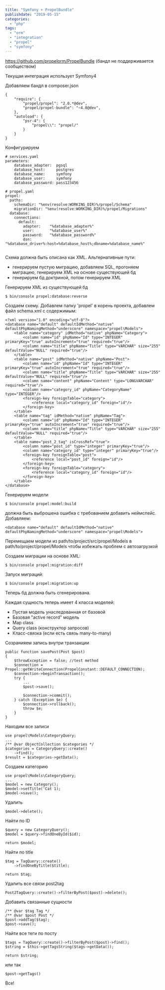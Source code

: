 ```yaml
---
title: "Symfony + PropelBundle"
publishdate: "2019-05-15"
categories:
  - "php"
tags:
  - "orm"
  - "integration"
  - "propel"
  - "symfony"
---
```


https://github.com/propelorm/PropelBundle (бандл не поддерживается сообществом)

Текущая интеграция использует Symfony4

Добавляем бандл в composer.json
```
{
    "require": {
        "propel/propel": "2.0.*@dev",
        "propel/propel-bundle": "~4.0@dev",
    },
    "autoload": {
        "psr-4": {
            "propel\\": "propel/"
        }
    }
}
```

Конфигурируем
```
# services.yaml
parameters:
    database_adapter:  pgsql
    database_host:     postgres
    database_name:     symfony
    database_user:     symfony
    database_password: pass123456
    
# propel.yaml
propel:
  paths:
    schemaDir: "%env(resolve:WORKING_DIR)%/propel/Schema"
    migrationDir: "%env(resolve:WORKING_DIR)%/propel/Migrations"
  database:
    connections:
      default:
        adapter:    "%database_adapter%"
        user:       "%database_user%"
        password:   "%database_password%"
        dsn:        "%database_driver%:host=%database_host%;dbname=%database_name%"
        
```

Схема должна быть описана как XML. Альтернативные пути:
- генерируем пустую миграцию, добавляем SQL, прогоняем миграцию, генерируем XML на основе существующей бд
- генерируем бд доктриной, потом генерируем XML

Генерируем XML из существующей бд
```
$ bin/console propel:database:reverse
```

Создаем схему. Добавлем папку 'propel' в корень проекта, добавлем файл schema.xml с содержимым:
```
<?xml version="1.0" encoding="utf-8"?>
<database name="default" defaultIdMethod="native" defaultPhpNamingMethod="underscore" namespace="propel\Models">
    <table name="category" idMethod="native" phpName="Category">
        <column name="id" phpName="Id" type="INTEGER" primaryKey="true" autoIncrement="true" required="true"/>
        <column name="title" phpName="Title" type="VARCHAR" size="255" defaultValue="NULL" required="true"/>
    </table>
    <table name="post" idMethod="native" phpName="Post">
        <column name="id" phpName="Id" type="INTEGER" primaryKey="true" autoIncrement="true" required="true"/>
        <column name="title" phpName="Title" type="VARCHAR" size="255" defaultValue="NULL" required="true"/>
        <column name="content" phpName="Content" type="LONGVARCHAR" required="true"/>
        <column name="category_id" phpName="CategoryName" type="INTEGER"/>
        <foreign-key foreignTable="category">
            <reference local="category_id" foreign="id"/>
        </foreign-key>
    </table>
    <table name="tag" idMethod="native" phpName="Tag">
        <column name="id" phpName="Id" type="INTEGER" primaryKey="true" autoIncrement="true" required="true"/>
        <column name="title" phpName="Title" type="VARCHAR" size="255" defaultValue="NULL" required="true"/>
    </table>
    <table name="post_2_tag" isCrossRef="true">
        <column name="post_id" type="integer" primaryKey="true"/>
        <column name="category_id" type="integer" primaryKey="true"/>
        <foreign-key foreignTable="post">
            <reference local="post_id" foreign="id"/>
        </foreign-key>
        <foreign-key foreignTable="category">
            <reference local="category_id" foreign="id"/>
        </foreign-key>
    </table>
</database>
```

Генерируем модели
```
$ bin/console propel:model:build
```

должна быть выброшена ошибка с требованием добавить неймспейс. Добавляем:
```
<database name="default" defaultIdMethod="native" defaultPhpNamingMethod="underscore" namespace="propel\Models">
```

Перемещаем модели из path/to/project/src/propel/Models в path/to/project/propel/Models чтобы избежать проблем с автозагрузкой 

Создаем миграции на основе XML:
```
$ bin/console propel:migration:diff
```

Запуск миграций:
```
$ bin/console propel:migration:up
```

Теперь бд должна быть сгенерирована.

Каждая сущность теперь имеет 4 класса моделей:
- Пустая модель унаследованная от базовой
- Базовая "active record" модель
- Map class
- Query class (конструктор запросов)
- Класс-связка (если есть связь many-to-many)

Созранияем запись внутри транзакции
```
public function savePost(Post $post)
{
    $throwException = false; //test method
    $connection = Propel::getWriteConnection(PropelConstant::DEFAULT_CONNECTION);
    $connection->beginTransaction();
    try {
        ...
        $post->save();

        $connection->commit();
    } catch (Exception $e) {
        $connection->rollback();
        throw $e;
    }
}
```

Находим все записи
```
use propel\Models\CategoryQuery;
...
/** @var ObjectCollection $categories */
$categories = CategoryQuery::create()
    ->find();
$result = $categories->getData();
```

Создаем категорию
```
use propel\Models\CategoryQuery;
...
$model = new Category();
$model->setTitle('Cat 1);
$model->save();
```

Удалить
```
$model->delete();
```

Найти по ID
```
$query = new CategoryQuery();
$model = $query->findOneById($id);

return $model;
```

Найти по title
```
$tag = TagQuery::create()
    ->findOneByTitle($title);

return $tag;
```

Удалить все связи post2tag
```
Post2TagQuery::create()->filterByPost($post)->delete();
```

Добавить связанные сущности
```
/** @var $tag Tag */
/** @var $post Post */
$post->addTag($tag);
$post->save();
```

Найти все теги по посту
```
$tags = TagQuery::create()->filterByPost($post)->find();
$string = $this->getTagsString($tags->getData());

return $string;
```

или так
```
$post->getTags()
```

Все!

